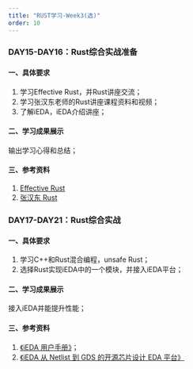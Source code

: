 ```yaml
---
title: "RUST学习-Week3(选)"
order: 10
---
```

### DAY15-DAY16：Rust综合实战准备

#### 一、具体要求

1. 学习Effective Rust，并Rust讲座交流；
2. 学习张汉东老师的Rust讲座课程资料和视频；
3. 了解iEDA，iEDA介绍讲座；

#### 二、学习成果展示

输出学习心得和总结；

#### 三、**参考资料**

1. [Effective Rust](https://www.lurklurk.org/effective-rust)
2. [张汉东 Rust](https://ieda.yuque.com/g/kzqyb5/lfqbw8/folder/34500773)

### DAY17-DAY21：Rust综合实战

#### 一、**具体要求**

1. 学习C++和Rust混合编程，unsafe Rust；
2. 选择Rust实现iEDA中的一个模块，并接入iEDA平台；

#### 二、**学习成果展示**

接入iEDA并能提升性能；

#### 三、**参考资料**

1. [《iEDA 用户手册》](https://gitee.com/oscc-project/iEDA/blob/master/docs/user_guide/iEDA_user_guide.md)；
2. [《iEDA 从 Netlist 到 GDS 的开源芯片设计 EDA 平台》](https://gitee.com/oscc-project/iEDA/blob/master/README.md)
